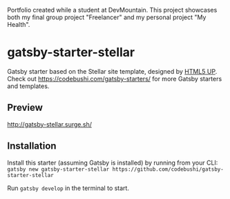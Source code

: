 Portfolio created while a student at DevMountain. This project showcases both my final group project "Freelancer" and my personal project "My Health".

# gatsby-starter-stellar
Gatsby starter based on the Stellar site template, designed by [HTML5 UP](https://html5up.net/stellar). Check out https://codebushi.com/gatsby-starters/ for more Gatsby starters and templates.

## Preview

http://gatsby-stellar.surge.sh/

## Installation

Install this starter (assuming Gatsby is installed) by running from your CLI:
`gatsby new gatsby-starter-stellar https://github.com/codebushi/gatsby-starter-stellar`

Run `gatsby develop` in the terminal to start.

